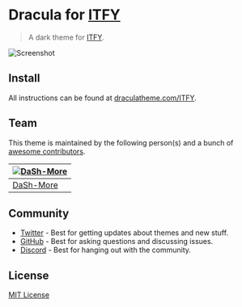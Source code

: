 # Dracula for [ITFY](https://itfy.org)

> A dark theme for [ITFY](https://itfy.org).

![Screenshot](./screenshot.png)

## Install

All instructions can be found at [draculatheme.com/ITFY](https://draculatheme.com/ITFY).

## Team

This theme is maintained by the following person(s) and a bunch of [awesome contributors](https://github.com/dracula/ITFY/graphs/contributors).

| [![DaSh-More](https://github.com/DaSh-More.png?size=100)](https://github.com/DaSh-More) |
| --------------------------------------------------------------------------------------- |
| [DaSh-More](https://github.com/DaSh-More)                                               |

## Community

- [Twitter](https://twitter.com/draculatheme) - Best for getting updates about themes and new stuff.
- [GitHub](https://github.com/dracula/dracula-theme/discussions) - Best for asking questions and discussing issues.
- [Discord](https://draculatheme.com/discord-invite) - Best for hanging out with the community.

## License

[MIT License](./LICENSE)
